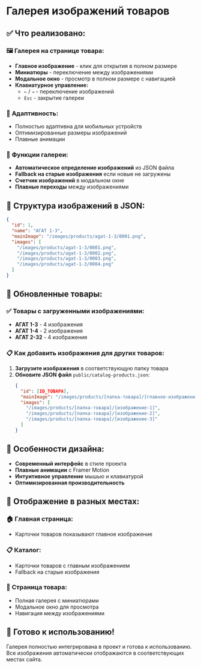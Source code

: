 # Галерея изображений товаров

## ✅ Что реализовано:

### 🖼️ **Галерея на странице товара:**
- **Главное изображение** - клик для открытия в полном размере
- **Миниатюры** - переключение между изображениями
- **Модальное окно** - просмотр в полном размере с навигацией
- **Клавиатурное управление:**
  - `←` / `→` - переключение изображений
  - `Esc` - закрытие галереи

### 📱 **Адаптивность:**
- Полностью адаптивна для мобильных устройств
- Оптимизированные размеры изображений
- Плавные анимации

### 🎯 **Функции галереи:**
- **Автоматическое определение изображений** из JSON файла
- **Fallback на старые изображения** если новые не загружены
- **Счетчик изображений** в модальном окне
- **Плавные переходы** между изображениями

## 📁 **Структура изображений в JSON:**

```json
{
  "id": 1,
  "name": "АГАТ 1-3",
  "mainImage": "/images/products/agat-1-3/0001.png",
  "images": [
    "/images/products/agat-1-3/0001.png",
    "/images/products/agat-1-3/0002.png",
    "/images/products/agat-1-3/0003.png",
    "/images/products/agat-1-3/0004.png"
  ]
}
```

## 🔄 **Обновленные товары:**

### ✅ **Товары с загруженными изображениями:**
- **АГАТ 1-3** - 4 изображения
- **АГАТ 1-4** - 2 изображения  
- **АГАТ 2-32** - 4 изображения

### 📋 **Как добавить изображения для других товаров:**

1. **Загрузите изображения** в соответствующую папку товара
2. **Обновите JSON файл** `public/catalog-products.json`:
   ```json
   {
     "id": [ID_ТОВАРА],
     "mainImage": "/images/products/[папка-товара]/[главное-изображение]",
     "images": [
       "/images/products/[папка-товара]/[изображение-1]",
       "/images/products/[папка-товара]/[изображение-2]",
       "/images/products/[папка-товара]/[изображение-3]"
     ]
   }
   ```

## 🎨 **Особенности дизайна:**

- **Современный интерфейс** в стиле проекта
- **Плавные анимации** с Framer Motion
- **Интуитивное управление** мышью и клавиатурой
- **Оптимизированная производительность**

## 📱 **Отображение в разных местах:**

### 🏠 **Главная страница:**
- Карточки товаров показывают главное изображение

### 📋 **Каталог:**
- Карточки товаров с главным изображением
- Fallback на старые изображения

### 📄 **Страница товара:**
- Полная галерея с миниатюрами
- Модальное окно для просмотра
- Навигация между изображениями

## 🚀 **Готово к использованию!**

Галерея полностью интегрирована в проект и готова к использованию. Все изображения автоматически отображаются в соответствующих местах сайта. 